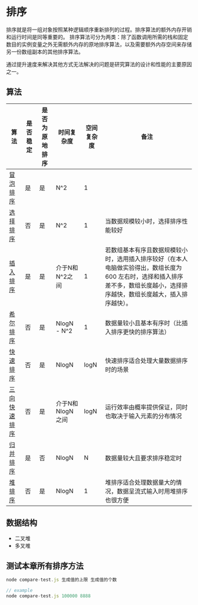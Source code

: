 # 排序
排序就是将一组对象按照某种逻辑顺序重新排列的过程。排序算法的额外内存开销和运行时间是同等重要的。
排序算法可分为两类：除了函数调用所需的栈和固定数目的实例变量之外无需额外内存的原地排序算法，以及需要额外内存空间来存储另一份数组副本的其他排序算法。

通过提升速度来解决其他方式无法解决的问题是研究算法的设计和性能的主要原因之一。

## 算法
|算法|是否稳定|是否为原地排序|时间复杂度|空间复杂度|备注|
|-|-|-|-|-|-|
|[冒泡排序](https://github.com/woai3c/Algorithm/tree/master/02/bubble-sort)|是|是|N^2|1||
|[选择排序](https://github.com/woai3c/Algorithm/tree/master/02/selection-sort)|否|是|N^2|1|当数据规模较小时，选择排序性能较好|
|[插入排序](https://github.com/woai3c/Algorithm/tree/master/02/insertion-sort)|是|是|介于N和N^2之间|1|若数组基本有序且数据规模较小时，选用插入排序较好（在本人电脑做实验得出，数组长度为 600 左右时，选择和插入排序差不多，数组长度越小，选择排序越快，数组长度越大，插入排序越快）。|
|[希尔排序](https://github.com/woai3c/Algorithm/tree/master/02/shell-sort)|否|是|NlogN - N^2|1|数据量较小且基本有序时（比插入排序更快的排序算法）|
|[快速排序](https://github.com/woai3c/Algorithm/tree/master/02/quick-sort)|否|是|NlogN|logN|快速排序适合处理大量数据排序时的场景|
|[三向快速排序](https://github.com/woai3c/Algorithm/tree/master/02/quick-sort)|否|是|介于N和NlogN之间|logN|运行效率由概率提供保证，同时也取决于输入元素的分布情况|
|[归并排序](https://github.com/woai3c/Algorithm/tree/master/02/merge-sort)|是|否|NlogN|N|数据量较大且要求排序稳定时|
|[堆排序](https://github.com/woai3c/Algorithm/tree/master/02/heap-sort)|否|是|NlogN|1|堆排序适合处理数据量大的情况，数据呈流式输入时用堆排序也很方便|


## 数据结构
* 二叉堆
* 多叉堆

## 测试本章所有排序方法
```js
node compare-test.js 生成值的上限 生成值的个数

// example
node compare-test.js 100000 8888
```
